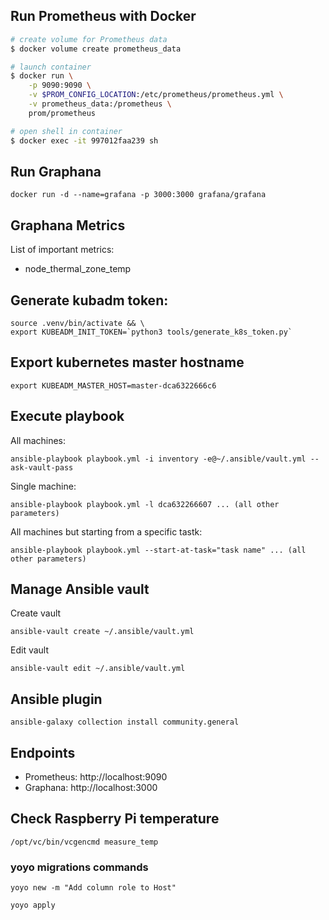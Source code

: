 ## Run Prometheus with Docker

```bash
# create volume for Prometheus data
$ docker volume create prometheus_data

# launch container
$ docker run \
    -p 9090:9090 \
    -v $PROM_CONFIG_LOCATION:/etc/prometheus/prometheus.yml \
    -v prometheus_data:/prometheus \
    prom/prometheus

# open shell in container
$ docker exec -it 997012faa239 sh

```

## Run Graphana

```
docker run -d --name=grafana -p 3000:3000 grafana/grafana
```

## Graphana Metrics

List of important metrics:

* node_thermal_zone_temp

## Generate kubadm token:

```
source .venv/bin/activate && \
export KUBEADM_INIT_TOKEN=`python3 tools/generate_k8s_token.py`
```

## Export kubernetes master hostname

```
export KUBEADM_MASTER_HOST=master-dca6322666c6
```

## Execute playbook


All machines:

```
ansible-playbook playbook.yml -i inventory -e@~/.ansible/vault.yml --ask-vault-pass
```


Single machine:

```
ansible-playbook playbook.yml -l dca632266607 ... (all other parameters)
```


All machines but starting from a specific tastk:

```
ansible-playbook playbook.yml --start-at-task="task name" ... (all other parameters)
```

## Manage Ansible vault

Create vault
```
ansible-vault create ~/.ansible/vault.yml
```

Edit vault
```
ansible-vault edit ~/.ansible/vault.yml
```

## Ansible plugin

```
ansible-galaxy collection install community.general
```


## Endpoints

* Prometheus: http://localhost:9090
* Graphana: http://localhost:3000

## Check Raspberry Pi temperature

```
/opt/vc/bin/vcgencmd measure_temp
```

### yoyo migrations commands

```
yoyo new -m "Add column role to Host"
```

```
yoyo apply
```